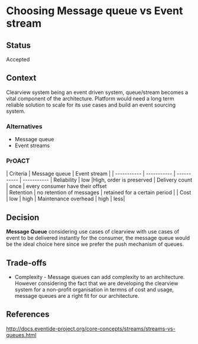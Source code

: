 # Choosing Message queue vs Event stream

## Status
Accepted 

## Context
Clearview system being an event driven system, queue/stream becomes a vital component of the architecture. Platform would need a long term reliable solution to scale for its use cases and build an event sourcing system.

### Alternatives
* Message queue
* Event streams


### PrOACT 

| Criteria      | Message queue | Event stream | 
| ----------- | ----------- | ----------- | ----------- 
| Reliability      | low       |High, order is preserved
| Delivery count | once | every consumer have their offset  
| Retention | no retention of messages       | retained for a certain period | 
| Cost | low        | high | 
Maintenance overhead | high | less|


## Decision
**Message Queue**
considering use cases of clearview with use cases of event to be delivered instantly for the consumer, the message queue would be the ideal choice here since we prefer the push mechanism of queues.

## Trade-offs
* Complexity - Message queues can add complexity to an architecture. However considering the fact that we are developing the clearview system for a non-profit organisation in termns of cost and usage, message queues are a right fit for our architecture.

## References
http://docs.eventide-project.org/core-concepts/streams/streams-vs-queues.html
